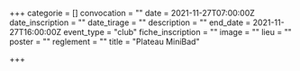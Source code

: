 +++
categorie = []
convocation = ""
date = 2021-11-27T07:00:00Z
date_inscription = ""
date_tirage = ""
description = ""
end_date = 2021-11-27T16:00:00Z
event_type = "club"
fiche_inscription = ""
image = ""
lieu = ""
poster = ""
reglement = ""
title = "Plateau MiniBad"

+++

